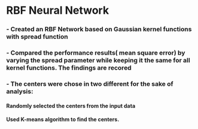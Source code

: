 # RBF Neural Network
### *-* Created an RBF Network based on Gaussian kernel functions with spread function 
### *-* Compared the performance results( mean square error) by varying the spread parameter while keeping it the same for all kernel functions. The findings are recored
### *-* The centers were chose in two different for the sake of analysis:
#### Randomly selected the centers from the input data
#### Used K-means algorithm to find the centers.
